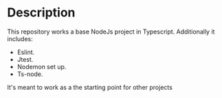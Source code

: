 # Description
This repository works a base NodeJs project in Typescript. Additionally it includes:
- Eslint.
- Jtest.
- Nodemon set up.
- Ts-node.

It's meant to work as a the starting point for other projects